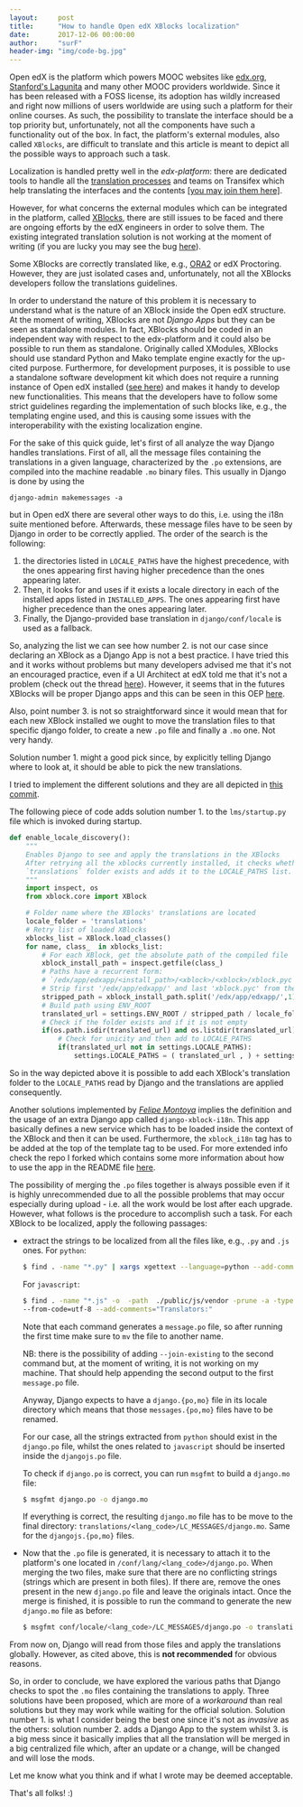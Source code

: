 ```yaml
---
layout:     post
title:      "How to handle Open edX XBlocks localization"
date:       2017-12-06 00:00:00
author:     "surF"
header-img: "img/code-bg.jpg"
---
```


Open edX is the platform which powers MOOC websites like
[edx.org](http://edx.org), [Stanford's Lagunita](https://lagunita.stanford.edu)
and many other MOOC providers worldwide. 
Since it has been released with a FOSS license, its adoption has wildly
increased and right now millions of users worldwide are using such a platform
for their online courses. 
As such, the possibility to translate the interface should be a top priority
but, unfortunately, not all the components have such a functionality out of the
box. In fact, the platform's external modules, also called ``XBlocks``, are
difficult to translate and this article is meant to depict all the possible
ways to approach such a task.

Localization is handled pretty well in the *edx-platform*: there are dedicated
tools
to handle all the [translation
processes](https://github.com/edx/i18n-tools) and teams on Transifex
which help
translating the interfaces and the contents [[you may join them
here]](https://www.transifex.com/open-edx/edx-platform/). 

However, for what concerns the external modules which can be integrated in the
platform, called [XBlocks](https://open.edx.org/xblocks), there are still
issues to be faced and there
are ongoing efforts by the edX engineers in order to solve them. 
The existing integrated translation solution is not working at the moment of writing
(if you are lucky you may see the bug [here](https://openedx.atlassian.net/browse/WL-230)). 

Some XBlocks are correctly translated like, e.g., [ORA2](https://github.com/edx/edx-ora2) or edX Proctoring.
However, they are just isolated cases and, unfortunately, not all the XBlocks
developers follow the translations guidelines. 

In order to understand the nature of this problem it is necessary to understand
what is the nature of an XBlock inside the Open edX structure. At the moment of
writing, XBlocks are not *Django Apps* but they can be seen as standalone
modules. 
In
fact, XBlocks should be coded in an independent way with respect to the
edx-platform and it could also be possible to run them as standalone. Originally
called XModules, XBlocks should use standard Python and Mako template engine
exactly for the up-cited purpose. 
Furthermore, for
development purposes, it is possible to use a standalone software development
kit which does not require a running instance of Open edX installed ([see
here](https://edx.readthedocs.io/projects/xblock-tutorial/en/latest/getting_started/setup_sdk.html))
and makes it handy to develop new functionalities.
This means that the developers have to follow some strict guidelines regarding
the implementation of such blocks like, e.g., the templating engine used, and this
is causing some issues with the interoperability with the existing localization
engine. 

For the sake of this quick guide, let's first of all analyze the way Django handles
translations.
First of all, all the message files containing the translations in a given language,
characterized by the `.po` extensions, are compiled into the machine readable 
`.mo` binary files. 
This usually in Django is done by using the 
```
django-admin makemessages -a
```
but in Open edX there are several other ways to do this, i.e. using the
i18n suite mentioned before. 
Afterwards, these message files have to be seen by Django in order to be
correctly applied.
The order of the search is the following:


1. the directories listed in `LOCALE_PATHS` have the highest precedence, with
   the ones appearing first having higher precedence than the ones appearing
   later.
2. Then, it looks for and uses if it exists a locale directory in each of the
   installed apps listed in `INSTALLED_APPS`. The ones appearing first have
   higher precedence than the ones appearing later.
3. Finally, the Django-provided base translation in `django/conf/locale` is used
   as a fallback.

So, analyzing the list we can see how number 2. is not our case since declaring
an XBlock as a Django App is not a best practice. I have tried this and it
works without problems but many developers advised me that it's not an
encouraged 
practice, even if a UI Architect at edX told me that it's not
a problem (check out the thread
[here](https://groups.google.com/forum/#!topic/openedx-translation/cLR5tZI5oqQ)).
However, it seems that in the futures XBlocks will be proper Django apps and
this can be seen in this OEP
[here](https://open-edx-proposals.readthedocs.io/en/latest/oep-0012.html#refactor-xblocks-to-be-based-upon-django).

Also, point number 3. is not so straightforward since it would mean that for
each new XBlock installed we ought to move the translation files to that
specific django folder, to create a new `.po` file and finally a `.mo` one. Not very handy.

Solution number 1. might a good pick since, by explicitly telling Django
where to look at, it should be able to pick the new translations. 

I tried to implement the different solutions and they are all depicted in [this
commit](https://github.com/libremente/edx-platform/commit/22292d5e26207eeb772778990e2f28196581030f).

The following piece of code adds solution number 1. to the `lms/startup.py`
file which is invoked during startup. 

```python
def enable_locale_discovery():
    """ 
    Enables Django to see and apply the translations in the XBlocks
    After retrying all the xblocks currently installed, it checks whether a
    `translations` folder exists and adds it to the LOCALE_PATHS list. 
    """
    import inspect, os
    from xblock.core import XBlock

    # Folder name where the XBlocks' translations are located
    locale_folder = 'translations'
    # Retry list of loaded XBlocks
    xblocks_list = XBlock.load_classes()
    for name, class_  in xblocks_list:
        # For each XBlock, get the absolute path of the compiled file 
        xblock_install_path = inspect.getfile(class_)
        # Paths have a recurrent form:
        # `/edx/app/edxapp/<install_path>/<xblock>/<xblock>/xblock.pyc`
        # Strip first '/edx/app/edxapp/' and last 'xblock.pyc' from the path
        stripped_path = xblock_install_path.split('/edx/app/edxapp/',1)[1].rsplit('/',1)[0]
        # Build path using ENV_ROOT
        translated_url = settings.ENV_ROOT / stripped_path / locale_folder
        # Check if the folder exists and if it is not empty
        if(os.path.isdir(translated_url) and os.listdir(translated_url)):
            # Check for unicity and then add to LOCALE_PATHS
            if(translated_url not in settings.LOCALE_PATHS):
                settings.LOCALE_PATHS = ( translated_url , ) + settings.LOCALE_PATHS
```

So in the way depicted above it is possible to add each XBlock's translation
folder to the `LOCALE_PATHS` read by Django and the translations are applied
consequently.

Another solutions implemented by [*Felipe
Montoya*](https://github.com/felipemontoya) implies the definition and the
usage of an extra Django app called `django-xblock-i18n`. This app basically
defines a new service which has to be loaded inside the context of the XBlock
and then it can be used. Furthermore, the `xblock_i18n` tag has to be added at
the top of the template tag to be used. For more extended info check the repo
I forked which contains some more information about how to use the app in the
README file [here](https://github.com/libremente/django-xblock-i18n).

The possibility of merging the `.po` files together is always possible even if
it is highly unrecommended due to all the possible problems that may occur
especially during upload - i.e. all the work would be lost after each upgrade.
However, what follows is the procedure to accomplish such a task.
For each XBlock to be localized, apply the following passages:

* extract the strings to be localized from all the files like, e.g., `.py` and
  `.js` ones. For `python`:

  ```bash
  $ find . -name "*.py" | xargs xgettext --language=python --add-comments="Translators:"
  ```

  For `javascript`:
  
  ```bash
  $ find . -name "*.js" -o  -path  ./public/js/vendor -prune -a -type f | xargs xgettext --language=javascript
  --from-code=utf-8 --add-comments="Translators:"
  ```

  Note that each command generates a `message.po` file, so after running the
  first time make sure to `mv` the file to another name. 

  NB: there is the possibility of adding `--join-existing` to the second
  command but, at the moment of writing, it is not working on my machine.
  That should help appending the
  second output to the first `message.po` file. 

  Anyway, Django expects to have a `django.{po,mo}` file in its locale
  directory which means that those `messages.{po,mo}` files have to be renamed. 

  For our case, all the strings extracted from `python` should exist in the
  `django.po` file, whilst the ones related to `javascript` should be inserted
  inside the `djangojs.po` file.
  
  To check if `django.po` is correct, you can run `msgfmt` to build
  a `django.mo` file:
  ```bash
  $ msgfmt django.po -o django.mo 
  ```

  If everything is correct, the resulting `django.mo` file has to be move
  to the final directory:
  `translations/<lang_code>/LC_MESSAGES/django.mo`.
  Same for the `djangojs.{po,mo}` files.

* Now that the `.po` file is generated, it is necessary to attach it to the
  platform's one located in `/conf/lang/<lang_code>/django.po`. When merging
  the two files, make sure that there are no conflicting strings (strings which
  are present in both files). If there are, remove the ones present in the new
  `django.po` file and leave the originals intact. Once the merge is finished,
  it is possible to run the command to generate the new `django.mo` file as
  before:

  ```bash
  $ msgfmt conf/locale/<lang_code>/LC_MESSAGES/django.po -o translations/<lang_code>/LC_MESSAGES/django.mo 
  ```

From now on, Django will read from those files and apply the translations
globally. However, as cited above, this is **not recommended** for obvious
reasons. 

So, in order to conclude, we have explored the various paths that Django checks
to spot the `.mo` files containing the translations to apply.
Three solutions have been proposed, which are more of a *workaround* than real
solutions but they may work while waiting for the official solution. 
Solution number 1. is what I consider being the best one since it's not as
*invasive* as the others: solution number 2. adds a Django App to the system
whilst 3. is a big mess since it basically implies that all the translation
will be merged in a big centralized file which, after an update or a change,
will be changed and will lose the mods. 

Let me know what you think and if what I wrote may be deemed acceptable.

That's all folks! :)







